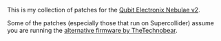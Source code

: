 This is my collection of patches for the [Qubit Electronix Nebulae
v2](https://www.qubitelectronix.com/shop/nebulae).

Some of the patches (especially those that run on Supercollider)
assume you are running the [alternative firmware by
TheTechnobear](https://patchstorage.com/nebulae-firmware-technobear/).
